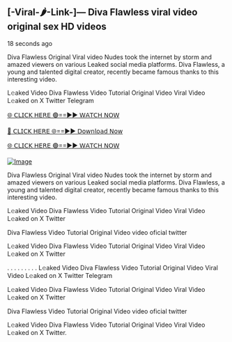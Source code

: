 ## [-Viral-🌶-Link-]— Diva Flawless viral video original sex HD videos
18 seconds ago

Diva Flawless Original Viral video Nudes took the internet by storm and amazed viewers on various Leaked social media platforms. Diva Flawless, a young and talented digital creator, recently became famous thanks to this interesting video.

L𝚎aked Video Diva Flawless Video Tutorial Original Video Viral Video L𝚎aked on X Twitter Telegram

[🌐 𝖢𝖫𝖨𝖢𝖪 𝖧𝖤𝖱𝖤 🟢==►► 𝖶𝖠𝖳𝖢𝖧 𝖭𝖮𝖶](https://3-tanei-pinik.blogspot.com/2025/02/viral-video.html)

[🔴 𝖢𝖫𝖨𝖢𝖪 𝖧𝖤𝖱𝖤 🌐==►► 𝖣𝗈𝗐𝗇𝗅𝗈𝖺𝖽 𝖭𝗈𝗐](https://3-tanei-pinik.blogspot.com/2025/02/viral-video.html)

[🌐 𝖢𝖫𝖨𝖢𝖪 𝖧𝖤𝖱𝖤 🟢==►► 𝖶𝖠𝖳𝖢𝖧 𝖭𝖮𝖶](https://3-tanei-pinik.blogspot.com/2025/02/viral-video.html)

[![Image](https://github.com/user-attachments/assets/ff3b7bd4-415c-4ca3-a6c8-b1f096193c29)](https://3-tanei-pinik.blogspot.com/2025/02/viral-video.html)

Diva Flawless Original Viral video Nudes took the internet by storm and amazed viewers on various Leaked social media platforms. Diva Flawless, a young and talented digital creator, recently became famous thanks to this interesting video.

L𝚎aked Video Diva Flawless Video Tutorial Original Video Viral Video L𝚎aked on X Twitter

Diva Flawless Video Tutorial Original Video video oficial twitter

L𝚎aked Video Diva Flawless Video Tutorial Original Video Viral Video L𝚎aked on X Twitter

. . . . . . . . . L𝚎aked Video Diva Flawless Video Tutorial Original Video Viral Video L𝚎aked on X Twitter Telegram

L𝚎aked Video Diva Flawless Video Tutorial Original Video Viral Video L𝚎aked on X Twitter

Diva Flawless Video Tutorial Original Video video oficial twitter

L𝚎aked Video Diva Flawless Video Tutorial Original Video Viral Video L𝚎aked on X Twitter.
